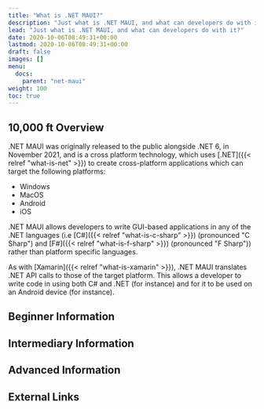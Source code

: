 ```yaml
---
title: "What is .NET MAUI?"
description: "Just what is .NET MAUI, and what can developers do with it?"
lead: "Just what is .NET MAUI, and what can developers do with it?"
date: 2020-10-06T08:49:31+00:00
lastmod: 2020-10-06T08:49:31+00:00
draft: false
images: []
menu:
  docs:
    parent: "net-maui"
weight: 100
toc: true
---
```


## 10,000 ft Overview

.NET MAUI was originally released to the public alongside .NET 6, in November 2021, and is a cross platform technology, which uses [.NET]({{< relref "what-is-net" >}}) to create cross-platform applications which can target the following platforms:

- Windows
- MacOS
- Android
- iOS

.NET MAUI allows developers to write GUI-based applications in any of the .NET languages (i.e [C#]({{< relref "what-is-c-sharp" >}}) (pronounced "C Sharp") and [F#]({{< relref "what-is-f-sharp" >}}) (pronounced "F Sharp")) rather than platform specific languages.

As with [Xamarin]({{< relref "what-is-xamarin" >}}), .NET MAUI translates .NET API calls to those of the target platform. This allows a developer to write code in using both C# and .NET (for instance) and for it to be used on an Android device (for instance).

## Beginner Information

## Intermediary Information

## Advanced Information

## External Links
